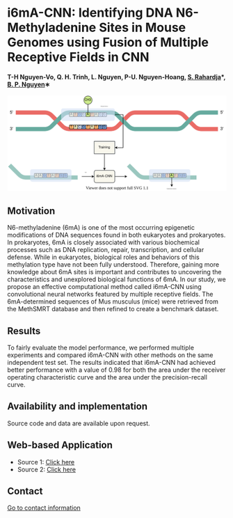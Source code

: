 # i6mA-CNN: Identifying DNA N6-Methyladenine Sites in Mouse Genomes using Fusion of Multiple Receptive Fields in CNN


#### T-H Nguyen-Vo, Q. H. Trinh, L. Nguyen, P-U. Nguyen-Hoang, [S. Rahardja](http://www.susantorahardja.com/)*, [B. P. Nguyen](https://homepages.ecs.vuw.ac.nz/~nguyenb5/about.html)∗

![alt text](https://github.com/mldlproject/2022-i6mA-CNN/blob/main/i6mA_CNN_abs0.svg)

## Motivation
N6-methyladenine (6mA) is one of the most occurring epigenetic modifications of DNA
sequences found in both eukaryotes and prokaryotes. In prokaryotes, 6mA is closely associated
with various biochemical processes such as DNA replication, repair, transcription, and cellular
defense. While in eukaryotes, biological roles and behaviors of this methylation type have not
been fully understood. Therefore, gaining more knowledge about 6mA sites is important and
contributes to uncovering the characteristics and unexplored biological functions of 6mA. In our
study, we propose an effective computational method called i6mA-CNN using convolutional
neural networks featured by multiple receptive fields. The 6mA-determined sequences of Mus
musculus (mice) were retrieved from the MethSMRT database and then refined to create a benchmark dataset.

## Results
To fairly evaluate the model performance, we performed multiple experiments
and compared i6mA-CNN with other methods on the same independent test set. The results
indicated that i6mA-CNN had achieved better performance with a value of 0.98 for both the
area under the receiver operating characteristic curve and the area under the precision-recall
curve. 

## Availability and implementation
Source code and data are available upon request. 

## Web-based Application
- Source 1: [Click here](http://124.197.54.240:5003/)
- Source 2: [Click here](http://14.231.233.168:5003/)


## Contact 
[Go to contact information](https://homepages.ecs.vuw.ac.nz/~nguyenb5/contact.html)

